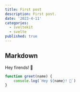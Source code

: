 ```yaml
---
title: First post
description: First post.
date: '2023-4-11'
categories:
  - sveltekit
  - svelte
published: true
---
```


## Markdown

Hey firends! 👋

```js
function greet(name) {
	console.log(`Hey ${name}! 👋`)
}
```
